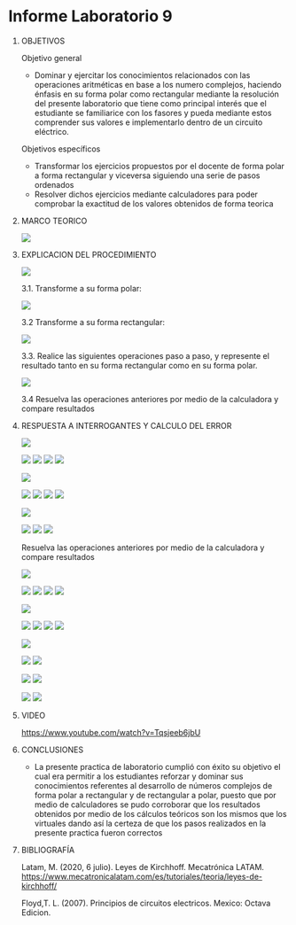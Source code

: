 # Informe Laboratorio 9
1. OBJETIVOS 

   Objetivo general
   
   * Dominar y ejercitar los conocimientos relacionados con las operaciones aritméticas en base a los numero complejos, haciendo énfasis en su forma polar como rectangular mediante la resolución del presente laboratorio que tiene como principal interés que el estudiante se familiarice con los fasores y pueda mediante estos comprender sus valores e implementarlo dentro de un circuito eléctrico.

   Objetivos específicos
   
   * Transformar los ejercicios propuestos por el docente de forma polar a forma rectangular y viceversa siguiendo una serie de pasos ordenados
   * Resolver dichos ejercicios mediante calculadores para poder comprobar la exactitud de los valores obtenidos de forma teorica
   
2. MARCO TEORICO

   ![](https://github.com/jlcastro5/Laboratorio9/blob/a92e7916ca568585734de0ae2569a5c2e5526176/LAB9.jpeg)
  
3. EXPLICACION DEL PROCEDIMIENTO

   ![](https://github.com/jlcastro5/Laboratorio9/blob/a92e7916ca568585734de0ae2569a5c2e5526176/Elementos.PNG)

   3.1. Transforme a su forma polar:
     
   ![](https://github.com/jlcastro5/Laboratorio9/blob/a92e7916ca568585734de0ae2569a5c2e5526176/A.PNG)
   
   3.2 Transforme a su forma rectangular:
       
   ![](https://github.com/jlcastro5/Laboratorio9/blob/a92e7916ca568585734de0ae2569a5c2e5526176/B.PNG)

   3.3. Realice las siguientes operaciones paso a paso, y represente el resultado tanto en su 
   forma rectangular como en su forma polar.
   
   ![](https://github.com/jlcastro5/Laboratorio9/blob/a92e7916ca568585734de0ae2569a5c2e5526176/C.PNG)

   3.4 Resuelva las operaciones anteriores por medio de la calculadora y compare 
   resultados

 
4. RESPUESTA A INTERROGANTES Y CALCULO DEL ERROR

   ![](https://github.com/jlcastro5/Laboratorio9/blob/a92e7916ca568585734de0ae2569a5c2e5526176/A.PNG)
   
   ![](https://github.com/jlcastro5/Laboratorio9/blob/a92e7916ca568585734de0ae2569a5c2e5526176/A1.PNG)
   ![](https://github.com/jlcastro5/Laboratorio9/blob/a92e7916ca568585734de0ae2569a5c2e5526176/A2.PNG)
   ![](https://github.com/jlcastro5/Laboratorio9/blob/a92e7916ca568585734de0ae2569a5c2e5526176/A3.PNG)
   ![](https://github.com/jlcastro5/Laboratorio9/blob/a92e7916ca568585734de0ae2569a5c2e5526176/A4.PNG)
   
   ![](https://github.com/jlcastro5/Laboratorio9/blob/a92e7916ca568585734de0ae2569a5c2e5526176/B.PNG)
   
   ![](https://github.com/jlcastro5/Laboratorio9/blob/a92e7916ca568585734de0ae2569a5c2e5526176/B1.PNG)
   ![](https://github.com/jlcastro5/Laboratorio9/blob/a92e7916ca568585734de0ae2569a5c2e5526176/B2.PNG)
   ![](https://github.com/jlcastro5/Laboratorio9/blob/a92e7916ca568585734de0ae2569a5c2e5526176/B3.PNG)
   ![](https://github.com/jlcastro5/Laboratorio9/blob/a92e7916ca568585734de0ae2569a5c2e5526176/B4.PNG)
   
   ![](https://github.com/jlcastro5/Laboratorio9/blob/a92e7916ca568585734de0ae2569a5c2e5526176/C.PNG)
   
   ![](https://github.com/jlcastro5/Laboratorio9/blob/a92e7916ca568585734de0ae2569a5c2e5526176/C1.PNG)
   ![](https://github.com/jlcastro5/Laboratorio9/blob/a92e7916ca568585734de0ae2569a5c2e5526176/C2.PNG)
   ![](https://github.com/jlcastro5/Laboratorio9/blob/a92e7916ca568585734de0ae2569a5c2e5526176/C3.PNG)
   
   Resuelva las operaciones anteriores por medio de la calculadora y compare 
   resultados
   
   ![](https://github.com/jlcastro5/Laboratorio9/blob/a92e7916ca568585734de0ae2569a5c2e5526176/A.PNG)
   
   ![](https://github.com/jlcastro5/Laboratorio9/blob/167a784b4ad419e2bcdb7f5b2ca3e82652baa38d/A1.1.PNG)
   ![](https://github.com/jlcastro5/Laboratorio9/blob/167a784b4ad419e2bcdb7f5b2ca3e82652baa38d/A2.1.PNG)
   ![](https://github.com/jlcastro5/Laboratorio9/blob/167a784b4ad419e2bcdb7f5b2ca3e82652baa38d/A3.1.PNG)
   ![](https://github.com/jlcastro5/Laboratorio9/blob/167a784b4ad419e2bcdb7f5b2ca3e82652baa38d/A4.1.PNG)
   
   ![](https://github.com/jlcastro5/Laboratorio9/blob/a92e7916ca568585734de0ae2569a5c2e5526176/B.PNG)
   
   ![](https://github.com/jlcastro5/Laboratorio9/blob/167a784b4ad419e2bcdb7f5b2ca3e82652baa38d/B1.1.PNG)
   ![](https://github.com/jlcastro5/Laboratorio9/blob/167a784b4ad419e2bcdb7f5b2ca3e82652baa38d/B2.1.PNG)
   ![](https://github.com/jlcastro5/Laboratorio9/blob/167a784b4ad419e2bcdb7f5b2ca3e82652baa38d/B3.1.PNG)
   ![](https://github.com/jlcastro5/Laboratorio9/blob/167a784b4ad419e2bcdb7f5b2ca3e82652baa38d/B4.1.PNG)
   
   ![](https://github.com/jlcastro5/Laboratorio9/blob/a92e7916ca568585734de0ae2569a5c2e5526176/C.PNG)
   
   ![](https://github.com/jlcastro5/Laboratorio9/blob/167a784b4ad419e2bcdb7f5b2ca3e82652baa38d/C1.1.PNG)
   ![](https://github.com/jlcastro5/Laboratorio9/blob/167a784b4ad419e2bcdb7f5b2ca3e82652baa38d/C1.2.PNG)
   
   ![](https://github.com/jlcastro5/Laboratorio9/blob/167a784b4ad419e2bcdb7f5b2ca3e82652baa38d/C2.1.PNG)
   ![](https://github.com/jlcastro5/Laboratorio9/blob/167a784b4ad419e2bcdb7f5b2ca3e82652baa38d/C2.2.PNG)
   
   ![](https://github.com/jlcastro5/Laboratorio9/blob/167a784b4ad419e2bcdb7f5b2ca3e82652baa38d/C3.1.PNG)
   ![](https://github.com/jlcastro5/Laboratorio9/blob/167a784b4ad419e2bcdb7f5b2ca3e82652baa38d/C3.2.PNG)
 

  
  

5. VIDEO

   https://www.youtube.com/watch?v=Tqsjeeb6jbU

6. CONCLUSIONES

     * La presente practica de laboratorio cumplió con éxito su objetivo el cual era permitir a los estudiantes reforzar y dominar sus conocimientos referentes al desarrollo de números complejos de forma polar a rectangular y de rectangular a polar, puesto que por medio de calculadores se pudo corroborar que los resultados obtenidos por medio de los cálculos teóricos son los mismos que los virtuales dando así la certeza de que los pasos realizados en la presente practica fueron correctos

7. BIBLIOGRAFÍA 

   Latam, M. (2020, 6 julio). Leyes de Kirchhoff. Mecatrónica LATAM. https://www.mecatronicalatam.com/es/tutoriales/teoria/leyes-de-kirchhoff/
 
   Floyd,T. L. (2007). Principios de circuitos electricos. Mexico: Octava Edicion.
